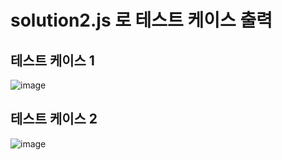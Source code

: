 # solution2.js 로 테스트 케이스 출력

## 테스트 케이스 1
![image](https://github.com/user-attachments/assets/f4bb42c2-00cc-44f7-a703-d30a5d20c7b6)

## 테스트 케이스 2
![image](https://github.com/user-attachments/assets/4a25c65c-0c8d-4d17-8726-84a5fd44a0d0)
